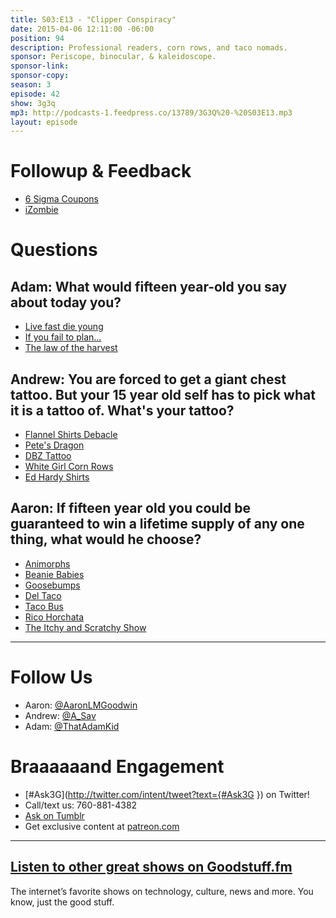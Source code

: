 ```yaml
---
title: S03:E13 - "Clipper Conspiracy"
date: 2015-04-06 12:11:00 -06:00
position: 94
description: Professional readers, corn rows, and taco nomads.
sponsor: Periscope, binocular, & kaleidoscope.
sponsor-link: 
sponsor-copy: 
season: 3
episode: 42
show: 3g3q
mp3: http://podcasts-1.feedpress.co/13789/3G3Q%20-%20S03E13.mp3
layout: episode
---
```


# Followup & Feedback
- [6 Sigma Coupons](https://www.dropbox.com/s/1gkqf9agv2e28b6/Screenshot%202015-03-26%2013.57.26.png?dl=0)
- [iZombie](http://www.imdb.com/title/tt3501584/)

# Questions

## Adam: What would fifteen year-old you say about today you?
- [Live fast die young](https://youtu.be/2uYs0gJD-LE)
- [If you fail to plan...](http://www.goodreads.com/quotes/460142-if-you-fail-to-plan-you-are-planning-to-fail)
- [The law of the harvest](http://www.brainyquote.com/quotes/quotes/j/jamesallen148442.html)

## Andrew: You are forced to get a giant chest tattoo. But your 15 year old self has to pick what it is a tattoo of. What's your tattoo?
- [Flannel Shirts Debacle](http://www.3g3q.co/203)
- [Pete's Dragon](http://www.imdb.com/title/tt0076538/)
- [DBZ Tattoo](https://s-media-cache-ak0.pinimg.com/originals/c5/67/e6/c567e6527ee270b0fc06a0cb01d7e705.jpg)
- [White Girl Corn Rows](https://drive.google.com/file/d/0Bz9Q-zc1_8b0THh5c1NndG5WcFE/view?usp=sharing)
- [Ed Hardy Shirts](http://www.amazon.com/Ed-Hardy/b?ie=UTF8&node=2529333011)

## Aaron: If fifteen year old you could be guaranteed to win a lifetime supply of any one thing, what would he choose?
- [Animorphs](http://www.scholastic.com/animorphs/)
- [Beanie Babies](http://en.wikipedia.org/wiki/Beanie_Babies)
- [Goosebumps](http://goosebumps.scholastic.com/)
- [Del Taco](http://www.deltaco.com/)
- [Taco Bus](http://www.yelp.com/biz/taqueria-el-rancho-rexburg)
- [Rico Horchata](http://www.quericavida.com/en/what-is-rico/horchata/)
- [The Itchy and Scratchy Show](http://en.wikipedia.org/wiki/The_Itchy_%26_Scratchy_Show)

***

# Follow Us
* Aaron: [@AaronLMGoodwin](http://twitter.com/aaronlmgoodwin)
* Andrew: [@A_Sav](http://twitter.com/a_sav)
* Adam: [@ThatAdamKid](http://twitter.com/thatadamkid)

# Braaaaaand Engagement
* [#Ask3G](http://twitter.com/intent/tweet?text={#Ask3G }) on Twitter!
* Call/text us: 760-881-4382
* [Ask on Tumblr](http://3g3q.co/ask)
* Get exclusive content at [patreon.com](http://www.patreon.com/3g3q)

***

## [Listen to other great shows on Goodstuff.fm](http://goodstuff.fm/)
The internet’s favorite shows on technology, culture, news and more. You know, just the good stuff.
